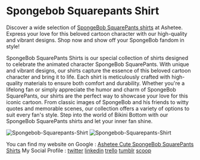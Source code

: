 # Spongebob Squarepants Shirt
Discover a wide selection of [SpongeBob SquarePants shirts](https://ashetee.com/cartoon-characters/nickelodeon-shirt/spongebob-squarepants-tshirt/) at Ashetee. Express your love for this beloved cartoon character with our high-quality and vibrant designs. Shop now and show off your SpongeBob fandom in style!

SpongeBob SquarePants Shirts is our special collection of shirts designed to celebrate the animated character SpongeBob SquarePants. With unique and vibrant designs, our shirts capture the essence of this beloved cartoon character and bring it to life. Each shirt is meticulously crafted with high-quality materials to ensure both comfort and durability. Whether you're a lifelong fan or simply appreciate the humor and charm of SpongeBob SquarePants, our shirts are the perfect way to showcase your love for this iconic cartoon. From classic images of SpongeBob and his friends to witty quotes and memorable scenes, our collection offers a variety of options to suit every fan's style. Step into the world of Bikini Bottom with our SpongeBob SquarePants shirts and let your inner fan shine.

![Spongebob-Squarepants-Shirt](https://ashetee.com/wp-content/uploads/2023/06/Cute-Patrick-Star-Sponge-Bob-Loves-Krabby-Patties-Woman-Shirt-300x300.jpg) ![Spongebob-Squarepants-Shirt](https://ashetee.com/wp-content/uploads/2023/06/Cute-Patrick-Star-Sponge-Bob-Loves-Krabby-Patties-Men-Shirt-300x300.jpg)

You can find my website on Google : [Ashetee Cute SpongeBob SquarePants Shirts](http://google.com.bh/url?q=https://ashetee.com/)
My Social Profile :
[twitter](https://twitter.com/asheteeclothing)
[linkedin](https://www.linkedin.com/in/ashetee/)
[trello](https://trello.com/w/asheteeclothing)
[tumblr](https://www.tumblr.com/asheteeclothing)
[scoop](https://www.scoop.it/topic/ashetee)
